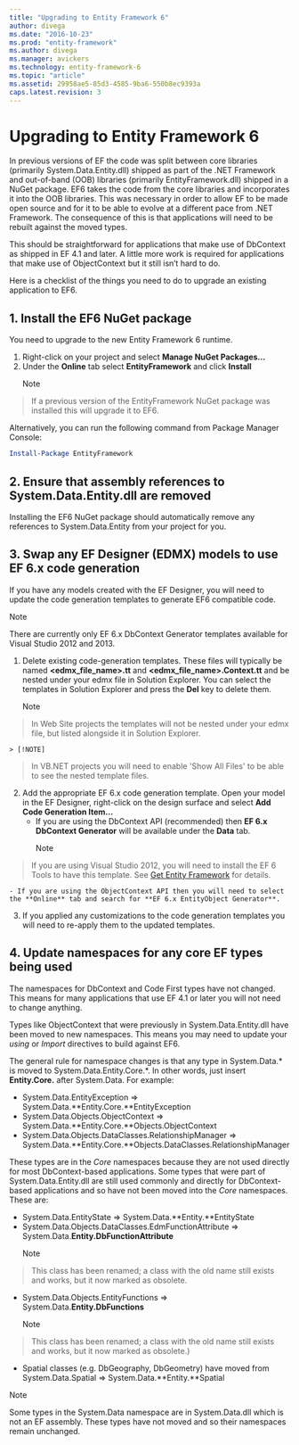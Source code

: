 ```yaml
---
title: "Upgrading to Entity Framework 6"
author: divega
ms.date: "2016-10-23"
ms.prod: "entity-framework"
ms.author: divega
ms.manager: avickers
ms.technology: entity-framework-6
ms.topic: "article"
ms.assetid: 29958ae5-85d3-4585-9ba6-550b8ec9393a
caps.latest.revision: 3
---
```


# Upgrading to Entity Framework 6

In previous versions of EF the code was split between core libraries (primarily System.Data.Entity.dll) shipped as part of the .NET Framework and out-of-band (OOB) libraries (primarily EntityFramework.dll) shipped in a NuGet package. EF6 takes the code from the core libraries and incorporates it into the OOB libraries. This was necessary in order to allow EF to be made open source and for it to be able to evolve at a different pace from .NET Framework. The consequence of this is that applications will need to be rebuilt against the moved types.

This should be straightforward for applications that make use of DbContext as shipped in EF 4.1 and later. A little more work is required for applications that make use of ObjectContext but it still isn’t hard to do.

Here is a checklist of the things you need to do to upgrade an existing application to EF6.

## 1. Install the EF6 NuGet package

You need to upgrade to the new Entity Framework 6 runtime.

1. Right-click on your project and select **Manage NuGet Packages...**  
2. Under the **Online** tab select **EntityFramework** and click **Install**  
    > [!NOTE]
> If a previous version of the EntityFramework NuGet package was installed this will upgrade it to EF6.

Alternatively, you can run the following command from Package Manager Console:

``` powershell
Install-Package EntityFramework
```

## 2. Ensure that assembly references to System.Data.Entity.dll are removed

Installing the EF6 NuGet package should automatically remove any references to System.Data.Entity from your project for you.

## 3. Swap any EF Designer (EDMX) models to use EF 6.x code generation

If you have any models created with the EF Designer, you will need to update the code generation templates to generate EF6 compatible code.

> [!NOTE]
> There are currently only EF 6.x DbContext Generator templates available for Visual Studio 2012 and 2013.

1. Delete existing code-generation templates. These files will typically be named **\<edmx_file_name\>.tt** and **\<edmx_file_name\>.Context.tt** and be nested under your edmx file in Solution Explorer. You can select the templates in Solution Explorer and press the **Del** key to delete them.  
    > [!NOTE]
> In Web Site projects the templates will not be nested under your edmx file, but listed alongside it in Solution Explorer.  

    > [!NOTE]
> In VB.NET projects you will need to enable 'Show All Files' to be able to see the nested template files.
2. Add the appropriate EF 6.x code generation template. Open your model in the EF Designer, right-click on the design surface and select **Add Code Generation Item...**
    - If you are using the DbContext API (recommended) then **EF 6.x DbContext Generator** will be available under the **Data** tab.  
        > [!NOTE]
> If you are using Visual Studio 2012, you will need to install the EF 6 Tools to have this template. See [Get Entity Framework](~/ef6/get-entity-framework.md) for details.  

    - If you are using the ObjectContext API then you will need to select the **Online** tab and search for **EF 6.x EntityObject Generator**.  
3. If you applied any customizations to the code generation templates you will need to re-apply them to the updated templates.

## 4. Update namespaces for any core EF types being used

The namespaces for DbContext and Code First types have not changed. This means for many applications that use EF 4.1 or later you will not need to change anything.

Types like ObjectContext that were previously in System.Data.Entity.dll have been moved to new namespaces. This means you may need to update your *using* or *Import* directives to build against EF6.

The general rule for namespace changes is that any type in System.Data.* is moved to System.Data.Entity.Core.*. In other words, just insert **Entity.Core.** after System.Data. For example:

- System.Data.EntityException => System.Data.**Entity.Core.**EntityException  
- System.Data.Objects.ObjectContext => System.Data.**Entity.Core.**Objects.ObjectContext  
- System.Data.Objects.DataClasses.RelationshipManager => System.Data.**Entity.Core.**Objects.DataClasses.RelationshipManager  

These types are in the *Core* namespaces because they are not used directly for most DbContext-based applications. Some types that were part of System.Data.Entity.dll are still used commonly and directly for DbContext-based applications and so have not been moved into the *Core* namespaces. These are:

- System.Data.EntityState => System.Data.**Entity.**EntityState  
- System.Data.Objects.DataClasses.EdmFunctionAttribute => System.Data.**Entity.DbFunctionAttribute**  
    > [!NOTE]
> This class has been renamed; a class with the old name still exists and works, but it now marked as obsolete.  
- System.Data.Objects.EntityFunctions => System.Data.**Entity.DbFunctions**  
    > [!NOTE]
> This class has been renamed; a class with the old name still exists and works, but it now marked as obsolete.)  
- Spatial classes (e.g. DbGeography, DbGeometry) have moved from System.Data.Spatial => System.Data.**Entity.**Spatial

> [!NOTE]
> Some types in the System.Data namespace are in System.Data.dll which is not an EF assembly. These types have not moved and so their namespaces remain unchanged.
